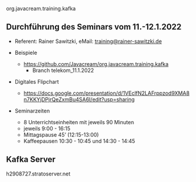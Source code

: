  org.javacream.training.kafka

## Durchführung des Seminars vom 11.-12.1.2022

* Referent: Rainer Sawitzki, eMail: training@rainer-sawitzki.de

* Beispiele
  * https://github.com/Javacream/org.javacream.training.kafka
    *  Branch telekom_11.1.2022
    
* Digitales Flipchart
  * https://docs.google.com/presentation/d/1VEclfN2LAFrppzod9XMA8n7KKYjDPjrQeZxmBu4SA6I/edit?usp=sharing

* Seminarzeiten
  * 8 Unterrichtseinheiten mit jeweils 90 Minuten
  * jeweils 9:00 - 16:15
  * Mittagspause 45’ (12:15-13:00)
  * Kaffeepausen 10:30 - 10:45 und 14:30 - 14:45
  
## Kafka Server

h2908727.stratoserver.net
